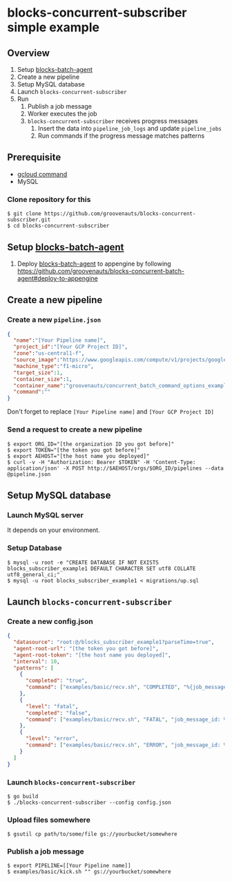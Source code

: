 # blocks-concurrent-subscriber simple example

## Overview

1. Setup [blocks-batch-agent](https://github.com/groovenauts/blocks-concurrent-batch-agent)
1. Create a new pipeline
1. Setup MySQL database
1. Launch `blocks-concurrent-subscriber`
1. Run
    1. Publish a job message
    1. Worker executes the job
    1. `blocks-concurrent-subscriber` receives progress messages
        1. Insert the data into `pipeline_job_logs` and update `pipeline_jobs`
        1. Run commands if the progress message matches patterns

## Prerequisite

- [gcloud command](https://cloud.google.com/sdk/gcloud/)
- MySQL

### Clone repository for this

```
$ git clone https://github.com/groovenauts/blocks-concurrent-subscriber.git
$ cd blocks-concurrent-subscriber
```


## Setup [blocks-batch-agent](https://github.com/groovenauts/blocks-concurrent-batch-agent)

1. Deploy [blocks-batch-agent](https://github.com/groovenauts/blocks-concurrent-batch-agent) to appengine by following https://github.com/groovenauts/blocks-concurrent-batch-agent#deploy-to-appengine

## Create a new pipeline

### Create a new `pipeline.json`

```json
{
  "name":"[Your Pipeline name]",
  "project_id":"[Your GCP Project ID]",
  "zone":"us-central1-f",
  "source_image":"https://www.googleapis.com/compute/v1/projects/google-containers/global/images/gci-stable-55-8872-76-0",
  "machine_type":"f1-micro",
  "target_size":1,
  "container_size":1,
  "container_name":"groovenauts/concurrent_batch_command_options_example:0.4.0",
  "command":""
}
```

Don't forget to replace `[Your Pipeline name]` and `[Your GCP Project ID]`

### Send a request to create a new pipeline

```
$ export ORG_ID="[the organization ID you got before]"
$ export TOKEN="[the token you got before]"
$ export AEHOST="[the host name you deployed]"
$ curl -v -H "Authorization: Bearer $TOKEN" -H 'Content-Type: application/json' -X POST http://$AEHOST/orgs/$ORG_ID/pipelines --data @pipeline.json
```

## Setup MySQL database

### Launch MySQL server

It depends on your environment.

### Setup Database

```
$ mysql -u root -e "CREATE DATABASE IF NOT EXISTS blocks_subscriber_example1 DEFAULT CHARACTER SET utf8 COLLATE utf8_general_ci;"
$ mysql -u root blocks_subscriber_example1 < migrations/up.sql
```

## Launch `blocks-concurrent-subscriber`

### Create a new config.json

```json
{
  "datasource": "root:@/blocks_subscriber_example1?parseTime=true",
  "agent-root-url": "[the token you got before]",
  "agent-root-token": "[the host name you deployed]",
  "interval": 10,
  "patterns": [
    {
      "completed": "true",
      "command": ["examples/basic/recv.sh", "COMPLETED", "%{job_message_id}"]
    },
    {
      "level": "fatal",
      "completed": "false",
      "command": ["examples/basic/recv.sh", "FATAL", "job_message_id: %{job_message_id}, msg: %{data}"]
    },
    {
      "level": "error",
      "command": ["examples/basic/recv.sh", "ERROR", "job_message_id: %{job_message_id}, msg: %{data}"]
    }
  ]
}
```

### Launch `blocks-concurrent-subscriber`

```
$ go build
$ ./blocks-concurrent-subscriber --config config.json
```

### Upload files somewhere

```
$ gsutil cp path/to/some/file gs://yourbucket/somewhere
```


### Publish a job message

```
$ export PIPELINE=[[Your Pipeline name]]
$ examples/basic/kick.sh "" gs://yourbucket/somewhere
```
